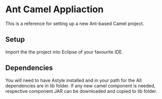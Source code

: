 # Ant Camel Appliaction
This is a reference for setting up a new Ant-based Camel project. 

## Setup

Import the the project into Eclipse of your favourite IDE.

## Dependencies

You will need to have Astyle installed and in your path for the
All dependencies are in lib folder. If any new camel component is needed, respective component JAR can be downloaded and copied to lib folder.
